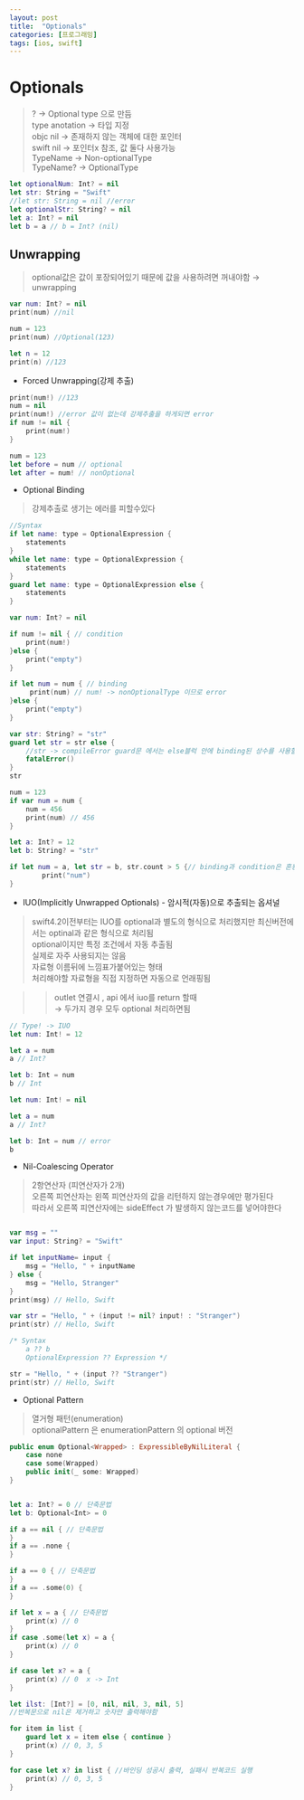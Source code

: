 ```yaml
---
layout: post
title:  "Optionals"
categories: [프로그래밍]
tags: [ios, swift]
---
```


# Optionals

> ? → Optional type 으로 만듬  
type anotation → 타입 지정    
objc nil → 존재하지 않는 객체에 대한 포인터  
swift nil → 포인터x 참조, 값 둘다 사용가능  
TypeName → Non-optionalType  
TypeName? → OptionalType

```swift
let optionalNum: Int? = nil
let str: String = "Swift"
//let str: String = nil //error
let optionalStr: String? = nil 
let a: Int? = nil
let b = a // b = Int? (nil)
```

## Unwrapping

> optional값은 값이 포장되어있기 때문에 값을 사용하려면 꺼내야함 → unwrapping

```swift
var num: Int? = nil
print(num) //nil

num = 123
print(num) //Optional(123)

let n = 12 
print(n) //123
```

- Forced Unwrapping(강제 추출)

```swift
print(num!) //123
num = nil
print(num!) //error 값이 없는데 강제추출을 하게되면 error
if num != nil {
	print(num!) 
}

num = 123
let before = num // optional
let after = num! // nonOptional
```

- Optional Binding

> 강제추출로 생기는 에러를 피할수있다

```swift
//Syntax
if let name: type = OptionalExpression {
	statements
}
while let name: type = OptionalExpression {
	statements
}
guard let name: type = OptionalExpression else {
	statements
}

var num: Int? = nil

if num != nil { // condition
	print(num!)
}else {
	print("empty")
}

if let num = num { // binding
	 print(num) // num! -> nonOptionalType 이므로 error
}else {
	print("empty")
}

var str: String? = "str"
guard let str = str else {
	//str -> compileError guard문 에서는 else블럭 안에 binding된 상수를 사용할수 없다
	fatalError()
}
str

num = 123
if var num = num {
	num = 456
	print(num) // 456
}

let a: Int? = 12
let b: String? = "str"

if let num = a, let str = b, str.count > 5 {// binding과 condition은 혼용가능
		print("num")
}
```

- IUO(Implicitly Unwrapped Optionals) - 암시적(자동)으로 추출되는 옵셔널

> swift4.2이전부터는 IUO를 optional과 별도의 형식으로 처리했지만
최신버전에서는 optinal과 같은 형식으로 처리됨  
optional이지만 특정 조건에서 자동 추출됨   
실제로 자주 사용되지는 않음   
자료형 이름뒤에 느낌표가붙어있는 형태   
처리해야할 자료형을 직접 지정하면 자동으로 언래핑됨

>> outlet 연결시 , api 에서 iuo를 return 할때   
>> → 두가지 경우 모두 optional 처리하면됨

```swift
// Type! -> IUO
let num: Int! = 12

let a = num 
a // Int? 

let b: Int = num
b // Int
```

```swift
let num: Int! = nil

let a = num 
a // Int? 

let b: Int = num // error
b 
```

- Nil-Coalescing Operator

> 2항연산자 (피연산자가 2개)   
오른쪽 피연산자는 왼쪽 피연산자의 값을 리턴하지 않는경우에만 평가된다   
따라서 오른쪽 피연산자에는 sideEffect 가 발생하지 않는코드를 넣어야한다

```swift

var msg = ""
var input: String? = "Swift"

if let inputName= input {
	msg = "Hello, " + inputName
} else {
	msg = "Hello, Stranger"
}
print(msg) // Hello, Swift

var str = "Hello, " + (input != nil? input! : "Stranger")
print(str) // Hello, Swift
```

```Swift
/* Syntax
	a ?? b
	OptionalExpression ?? Expression */

str = "Hello, " + (input ?? "Stranger")
print(str) // Hello, Swift
```

- Optional Pattern

> 열거형 패턴(enumeration)   
optionalPattern 은 enumerationPattern 의 optional 버전

```swift
public enum Optional<Wrapped> : ExpressibleByNilLiteral {
	case none
	case some(Wrapped)
	public init(_ some: Wrapped)
}
```

```swift

let a: Int? = 0 // 단축문법
let b: Optional<Int> = 0 

if a == nil { // 단축문법
}
if a == .none {
}

if a == 0 { // 단축문법
}
if a == .some(0) {
}

if let x = a { // 단축문법
	print(x) // 0
}
if case .some(let x) = a {
	print(x) // 0
}
```

```Swift
if case let x? = a {
	print(x) // 0  x -> Int
}

let ilst: [Int?] = [0, nil, nil, 3, nil, 5]
//반복문으로 nil은 제거하고 숫자만 출력해야함

for item in list {
	guard let x = item else { continue }
	print(x) // 0, 3, 5
}

for case let x? in list { //바인딩 성공시 출력, 실패시 반복코드 실행
	print(x) // 0, 3, 5 
}
```
